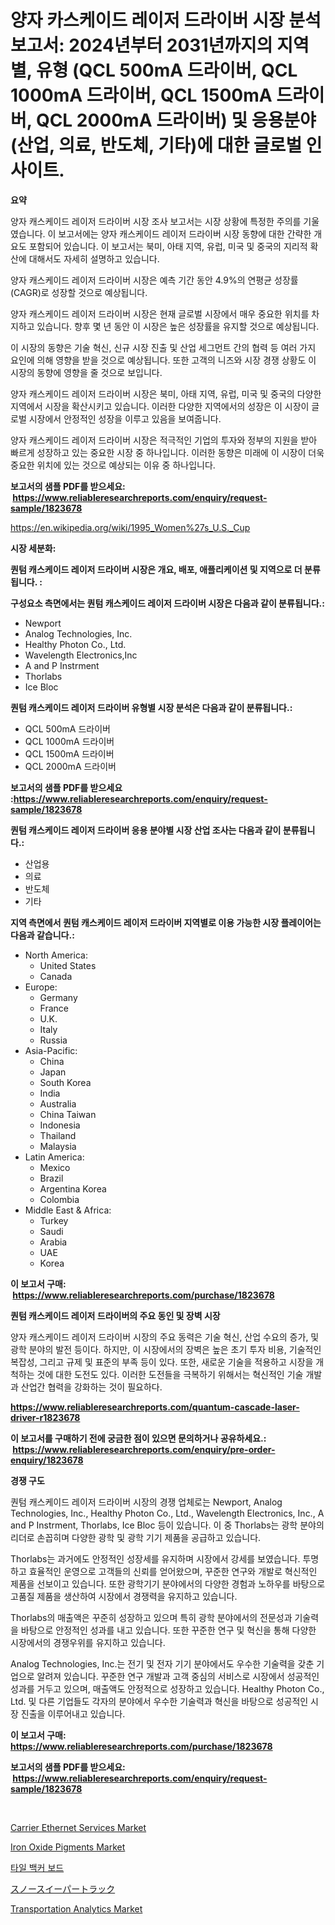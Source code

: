<p><h1>양자 카스케이드 레이저 드라이버 시장 분석 보고서: 2024년부터 2031년까지의 지역별, 유형 (QCL 500mA 드라이버, QCL 1000mA 드라이버, QCL 1500mA 드라이버, QCL 2000mA 드라이버) 및 응용분야 (산업, 의료, 반도체, 기타)에 대한 글로벌 인사이트.</h1></p><p><strong>요약</strong></p>
<p><p>양자 캐스케이드 레이저 드라이버 시장 조사 보고서는 시장 상황에 특정한 주의를 기울였습니다. 이 보고서에는 양자 캐스케이드 레이저 드라이버 시장 동향에 대한 간략한 개요도 포함되어 있습니다. 이 보고서는 북미, 아태 지역, 유럽, 미국 및 중국의 지리적 확산에 대해서도 자세히 설명하고 있습니다. </p><p>양자 캐스케이드 레이저 드라이버 시장은 예측 기간 동안 4.9%의 연평균 성장률(CAGR)로 성장할 것으로 예상됩니다.</p><p>양자 캐스케이드 레이저 드라이버 시장은 현재 글로벌 시장에서 매우 중요한 위치를 차지하고 있습니다. 향후 몇 년 동안 이 시장은 높은 성장률을 유지할 것으로 예상됩니다.</p><p>이 시장의 동향은 기술 혁신, 신규 시장 진출 및 산업 세그먼트 간의 협력 등 여러 가지 요인에 의해 영향을 받을 것으로 예상됩니다. 또한 고객의 니즈와 시장 경쟁 상황도 이 시장의 동향에 영향을 줄 것으로 보입니다.</p><p>양자 캐스케이드 레이저 드라이버 시장은 북미, 아태 지역, 유럽, 미국 및 중국의 다양한 지역에서 시장을 확산시키고 있습니다. 이러한 다양한 지역에서의 성장은 이 시장이 글로벌 시장에서 안정적인 성장을 이루고 있음을 보여줍니다.</p><p>양자 캐스케이드 레이저 드라이버 시장은 적극적인 기업의 투자와 정부의 지원을 받아 빠르게 성장하고 있는 중요한 시장 중 하나입니다. 이러한 동향은 미래에 이 시장이 더욱 중요한 위치에 있는 것으로 예상되는 이유 중 하나입니다.</p></p>
<p><strong>보고서의 샘플 PDF를 받으세요: &nbsp;<a href="https://www.reliableresearchreports.com/enquiry/request-sample/1823678">https://www.reliableresearchreports.com/enquiry/request-sample/1823678</a></strong></p>
<p><a href="https://en.wikipedia.org/wiki/1995_Women%27s_U.S._Cup">https://en.wikipedia.org/wiki/1995_Women%27s_U.S._Cup</a></p>
<p><strong>시장 세분화:</strong></p>
<p><strong> 퀀텀 캐스케이드 레이저 드라이버 시장은 개요, 배포, 애플리케이션 및 지역으로 더 분류됩니다. :</strong></p>
<p><strong>구성요소 측면에서는 퀀텀 캐스케이드 레이저 드라이버 시장은 다음과 같이 분류됩니다.:</strong></p>
<p><ul><li>Newport</li><li>Analog Technologies, Inc.</li><li>Healthy Photon Co., Ltd.</li><li>Wavelength Electronics,Inc</li><li>A and P Instrment</li><li>Thorlabs</li><li>Ice Bloc</li></ul></p>
<p><strong> 퀀텀 캐스케이드 레이저 드라이버 유형별 시장 분석은 다음과 같이 분류됩니다.:</strong></p>
<p><ul><li>QCL 500mA 드라이버</li><li>QCL 1000mA 드라이버</li><li>QCL 1500mA 드라이버</li><li>QCL 2000mA 드라이버</li></ul></p>
<p><strong>보고서의 샘플 PDF를 받으세요 :<a href="https://www.reliableresearchreports.com/enquiry/request-sample/1823678">https://www.reliableresearchreports.com/enquiry/request-sample/1823678</a></strong></p>
<p><strong> 퀀텀 캐스케이드 레이저 드라이버 응용 분야별 시장 산업 조사는 다음과 같이 분류됩니다.:</strong></p>
<p><ul><li>산업용</li><li>의료</li><li>반도체</li><li>기타</li></ul></p>
<p><strong>지역 측면에서 퀀텀 캐스케이드 레이저 드라이버 지역별로 이용 가능한 시장 플레이어는 다음과 같습니다.:</strong></p>
<p><ul>
    <li>
        North America:
        <ul>
            <li>United States</li>
            <li>Canada</li>
        </ul>
    </li>
    <li>
        Europe:
        <ul>
            <li>Germany</li>
            <li>France</li>
            <li>U.K.</li>
            <li>Italy</li>
            <li>Russia</li>
        </ul>
    </li>
    <li>
        Asia-Pacific:
        <ul>
            <li>China</li>
            <li>Japan</li>
            <li>South Korea</li>
            <li>India</li>
            <li>Australia</li>
            <li>China Taiwan</li>
            <li>Indonesia</li>
            <li>Thailand</li>
            <li>Malaysia</li>
        </ul>
    </li>
    <li>
        Latin America:
        <ul>
            <li>Mexico</li>
            <li>Brazil</li>
            <li>Argentina Korea</li>
            <li>Colombia</li>
        </ul>
    </li>
    <li>
        Middle East & Africa:
        <ul>
            <li>Turkey</li>
            <li>Saudi</li>
            <li>Arabia</li>
            <li>UAE</li>
            <li>Korea</li>
        </ul>
    </li>
    </ul></p>
<p><strong>이 보고서 구매: &nbsp;<a href="https://www.reliableresearchreports.com/purchase/1823678">https://www.reliableresearchreports.com/purchase/1823678</a></strong></p>
<p><strong>퀀텀 캐스케이드 레이저 드라이버의 주요 동인 및 장벽 시장</strong></p>
<p><p>양자 캐스케이드 레이저 드라이버 시장의 주요 동력은 기술 혁신, 산업 수요의 증가, 및 광학 분야의 발전 등이다. 하지만, 이 시장에서의 장벽은 높은 초기 투자 비용, 기술적인 복잡성, 그리고 규제 및 표준의 부족 등이 있다. 또한, 새로운 기술을 적용하고 시장을 개척하는 것에 대한 도전도 있다. 이러한 도전들을 극복하기 위해서는 혁신적인 기술 개발과 산업간 협력을 강화하는 것이 필요하다.</p></p>
<p><strong><a href="https://www.reliableresearchreports.com/quantum-cascade-laser-driver-r1823678">https://www.reliableresearchreports.com/quantum-cascade-laser-driver-r1823678</a></strong></p>
<p><strong>이 보고서를 구매하기 전에 궁금한 점이 있으면 문의하거나 공유하세요.: &nbsp;<a href="https://www.reliableresearchreports.com/enquiry/pre-order-enquiry/1823678">https://www.reliableresearchreports.com/enquiry/pre-order-enquiry/1823678</a></strong></p>
<p><strong>경쟁 구도</strong></p>
<p><p>퀀텀 캐스케이드 레이저 드라이버 시장의 경쟁 업체로는 Newport, Analog Technologies, Inc., Healthy Photon Co., Ltd., Wavelength Electronics, Inc., A and P Instrment, Thorlabs, Ice Bloc 등이 있습니다. 이 중 Thorlabs는 광학 분야의 리더로 손꼽히며 다양한 광학 및 광학 기기 제품을 공급하고 있습니다. </p><p>Thorlabs는 과거에도 안정적인 성장세를 유지하며 시장에서 강세를 보였습니다. 투명하고 효율적인 운영으로 고객들의 신뢰를 얻어왔으며, 꾸준한 연구와 개발로 혁신적인 제품을 선보이고 있습니다. 또한 광학기기 분야에서의 다양한 경험과 노하우를 바탕으로 고품질 제품을 생산하여 시장에서 경쟁력을 유지하고 있습니다.</p><p>Thorlabs의 매출액은 꾸준히 성장하고 있으며 특히 광학 분야에서의 전문성과 기술력을 바탕으로 안정적인 성과를 내고 있습니다. 또한 꾸준한 연구 및 혁신을 통해 다양한 시장에서의 경쟁우위를 유지하고 있습니다.</p><p>Analog Technologies, Inc.는 전기 및 전자 기기 분야에서도 우수한 기술력을 갖춘 기업으로 알려져 있습니다. 꾸준한 연구 개발과 고객 중심의 서비스로 시장에서 성공적인 성과를 거두고 있으며, 매출액도 안정적으로 성장하고 있습니다. Healthy Photon Co., Ltd. 및 다른 기업들도 각자의 분야에서 우수한 기술력과 혁신을 바탕으로 성공적인 시장 진출을 이루어내고 있습니다.</p></p>
<p><strong>이 보고서 구매: &nbsp; <a href="https://www.reliableresearchreports.com/purchase/1823678">https://www.reliableresearchreports.com/purchase/1823678</a></strong></p>
<p><strong>보고서의 샘플 PDF를 받으세요: &nbsp;<a href="https://www.reliableresearchreports.com/enquiry/request-sample/1823678">https://www.reliableresearchreports.com/enquiry/request-sample/1823678</a></strong><strong></strong></p>
<p>&nbsp;</p>
<p><p><a href="https://www.linkedin.com/pulse/carrier-ethernet-services-market-size-segmentation-trends-growth-4p5ic">Carrier Ethernet Services Market</a></p><p><a href="https://github.com/RichRobinson5/Market-Research-Report-List-6/blob/main/iron-oxide-pigments-market.md">Iron Oxide Pigments Market</a></p><p><a href="https://medium.com/@antosuigrtley99783676/2024%EB%85%84%EB%B6%80%ED%84%B0-2031%EB%85%84%EA%B9%8C%EC%A7%80-%ED%83%80%EC%9D%BC-%EB%B0%B1%EC%96%B4-%EB%B3%B4%EB%93%9C-%EC%8B%9C%EC%9E%A5-%EC%84%B1%EC%9E%A5-%EC%A0%84%EB%A7%9D%EC%9D%80-%EC%95%A0%ED%94%8C%EB%A6%AC%EC%BC%80%EC%9D%B4%EC%85%98-%EC%A7%80%EC%97%AD-%EC%A0%84%EB%A7%9D-%EB%B0%8F-%EC%88%98%EC%9D%B5%EC%97%90-%EB%94%B0%EB%A5%B8-7-3-%EC%9D%98-669b579ea691">타일 백커 보드</a></p><p><a href="https://medium.com/@adelinestar2023/%E3%82%B0%E3%83%AD%E3%83%BC%E3%83%90%E3%83%AB%E3%82%B9%E3%83%8E%E3%83%BC%E3%82%B9%E3%82%A4%E3%83%BC%E3%83%91%E3%83%BC%E3%83%88%E3%83%A9%E3%83%83%E3%82%AF%E7%94%A3%E6%A5%AD%E3%81%AE%E8%AA%BF%E6%9F%BB%E3%83%AC%E3%83%9D%E3%83%BC%E3%83%88-%E7%AB%B6%E4%BA%89%E7%8A%B6%E6%B3%81-%E5%B8%82%E5%A0%B4%E8%A6%8F%E6%A8%A1-%E5%9C%B0%E5%9F%9F%E3%81%AE%E7%8A%B6%E6%B3%81-%E3%81%8A%E3%82%88%E3%81%B3%E5%B0%86%E6%9D%A5%E3%81%AE%E8%A6%8B%E9%80%9A%E3%81%97%E4%BA%88%E6%B8%AC-2024%E5%B9%B4-2031%E5%B9%B4-f57ba4b2794b">スノースイーパートラック</a></p><p><a href="https://issuu.com/reportprime-2/docs/transportation-analytics-market-size-2030.pptx">Transportation Analytics Market</a></p></p>